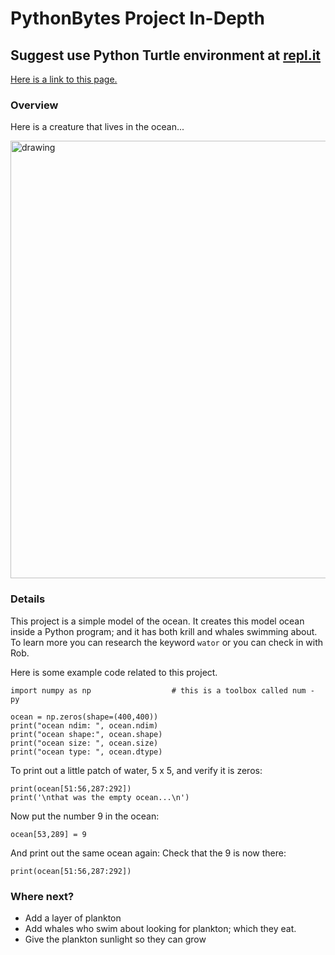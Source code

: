 # PythonBytes Project In-Depth


## Suggest use **Python Turtle** environment at [repl.it](http://repl.it)

[Here is a link to this page.](https://github.com/robfatland/pythonbytes/tree/master/projects/idunno#pythonbytes-project-in-depth)


### Overview


Here is a creature that lives in the ocean... 


<img src="https://github.com/robfatland/pythonbytes/blob/master/projects/whales/humpback.png" alt="drawing" width="700"/>


### Details

This project is a simple model of the ocean. It creates this model ocean inside a Python program; and it has
both krill and whales swimming about. To learn more you can research the keyword `wator` or you can check
in with Rob. 


Here is some example code related to this project.

```
import numpy as np                  # this is a toolbox called num - py

ocean = np.zeros(shape=(400,400))
print("ocean ndim: ", ocean.ndim)
print("ocean shape:", ocean.shape)
print("ocean size: ", ocean.size)
print("ocean type: ", ocean.dtype)
```

To print out a little patch of water, 5 x 5, and verify it is zeros: 


```
print(ocean[51:56,287:292])
print('\nthat was the empty ocean...\n')
```

Now put the number 9 in the ocean: 

```
ocean[53,289] = 9
```

And print out the same ocean again: Check that the 9 is now there: 

```
print(ocean[51:56,287:292])
```

### Where next?

- Add a layer of plankton
- Add whales who swim about looking for plankton; which they eat.
- Give the plankton sunlight so they can grow


